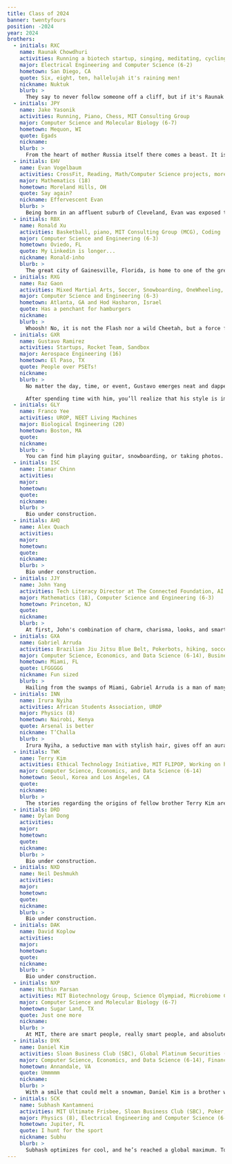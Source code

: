 ```yaml
---
title: Class of 2024
banner: twentyfours
position: -2024
year: 2024
brothers:
  - initials: RXC
    name: Raunak Chowdhuri
    activities: Running a biotech startup, singing, meditating, cycling, philosophy
    major: Electrical Engineering and Computer Science (6-2)
    hometown: San Diego, CA
    quote: Six, eight, ten, hallelujah it's raining men!
    nickname: Nuktuk
    blurb: >
      They say to never follow someone off a cliff, but if it's Raunak going, it's probably the right way given his unwavering moral compass. Said compass keeps him modest, but his work speaks for itself. At one point he got so tired of job offers, he decided to start his own company. This comes on top of his many other pursuits in singing, cycling, philosophy, and research. You might wonder how Raunak gets so much done during the day, but he's got plenty of time, for he codes flawlessly in his sleep. Conveniently, he doesn't need much actual rest because he's living the dream. Raunak is the kind of person that immediately makes you feel like family, and we're so proud to have him as part of ours.
  - initials: JPY
    name: Jake Yasonik
    activities: Running, Piano, Chess, MIT Consulting Group
    major: Computer Science and Molecular Biology (6-7)
    hometown: Mequon, WI
    quote: Egads
    nickname:
    blurb: >
      From the heart of mother Russia itself there comes a beast. It is not an avalanche, but as white as the snow that makes one up. Comrades, see now what has arrived: Jake P Yasonik! Killer of kilometers, pillager of pianos, ravager of rooks, and a born computational biologist, Jake is always down to have a BLAST. An academic powerhouse, when he’s not in the lab you can find him case-prepping at MCG. Yet despite his many successes, anyone who gets to know Jake will see that his is one of the humble, kind brothers anyone could ask for. One of the few brothers who has managed to avoid the siren’s song of SWE and Sloan, Jake has plans to actually improve the human condition through biotechnology and drug discovery. Having already secured a Big Pharma™ internship as a Freshman, we can be sure it won’t be long before his biotech inventions capture market share just as effectively as he captured all our hearts here at PKT.
  - initials: EHV
    name: Evan Vogelbaum
    activities: CrossFit, Reading, Math/Computer Science projects, more CrossFit, trying new foods, Sloan Business Club (SBC)
    major: Mathematics (18)
    hometown: Moreland Hills, OH
    quote: Say again?
    nickname: Effervescent Evan
    blurb: >
      Being born in an affluent suburb of Cleveland, Evan was exposed to finance at an early age. However, he decided to enjoy his childhood instead of delving into the dark arts. Attending the prestigious Exeter academy for secondary school, he took leaps and bounds in his academics. Unfortunately for the curriculum specialists at Exeter, Evan conquered their designed curricula with ease. Not sated, he decided to accept an offer to RSI. There, he built mathematical models to make drug recommendations that is now the backbone of Pfizer’s machine learning research department. The thing is, research was beginning to bore Evan. It was too solitary, whist he was a man of incredible social aptitude. It was at this point Mr. Vogelbaum decided to pivot back to his humble beginnings, taking an interest in investment. Being hired as head of quantitative research without an interview, he had found his calling – creating liquidity in the market via effective market making. Oh, and he also likes CrossFit.
  - initials: RBX
    name: Ronald Xu
    activities: Basketball, piano, MIT Consulting Group (MCG), Coding
    major: Computer Science and Engineering (6-3)
    hometown: Oviedo, FL
    quote: My Linkedin is longer...
    nickname: Ronald-inho
    blurb: >
      The great city of Gainesville, Florida, is home to one of the greatest minds of our generation. The dexterous Ronald enjoys the inferior sport of Basketball. He is an avid fan of using his fingers, so he either codes or plays the piano most of the time. Sir Ronald also enjoys contributing to society, mainly through the Eagle scouts. He participated in many community service projects such as building gardens, scouting for food, and more. Despite his young age, his Linkedin is full of programming positions. If you wish to explore the depths of his Linkedin, at least two endorsements are expected.
  - initials: RXG
    name: Raz Gaon
    activities: Mixed Martial Arts, Soccer, Snowboarding, OneWheeling, FIFA
    major: Computer Science and Engineering (6-3)
    hometown: Atlanta, GA and Hod Hasharon, Israel
    quote: Has a penchant for hamburgers
    nickname:
    blurb: >
      Whoosh! No, it is not the Flash nor a wild Cheetah, but a force far more majestic and deserving of a comic book: Brother Raz Gaon atop of his Onewheel zooming through the streets of Boston and Cambridge. Although a master of Mixed Martial Arts, black belt holder, and ex-military commander, his unfaltering discipline make his lightning-fast jab the least deadly thing about him. It is his striking good looks and charming personality that will have you, your girlfriend, your mom, and your girlfriend’s mom falling to the ground. A walking thesaurus, speaking to Raz for 5 minutes will expand your lexicon more than any CI-H would. It is impossible to have an uninteresting conversation with Raz, as is sharing a non-scrumptious meal.
  - initials: GXR
    name: Gustavo Ramirez
    activities: Startups, Rocket Team, Sandbox
    major: Aerospace Engineering (16)
    hometown: El Paso, TX
    quote: People over PSETs!
    nickname:
    blurb: >
      No matter the day, time, or event, Gustavo emerges neat and dapper. A silver watch. Gold necklace. And always, a button-up shirt.

      After spending time with him, you’ll realize that his style is impeccable and unwavering. His ambitions are just as sharp. Gustavo is driven by impact. Outside of classes, you will find him working on revolutionary sandbox and startup projects. You’ll see him build rockets or solve problems like excess space debris. Academics aren’t everything though. There’s never shortage of adrenaline or excitement. Stick around, and you’re guaranteed to witness him wave his hands through the sun roof of a speeding car while blasting Pursuit of Happiness by Kid Cudi. Or you’ll find him ski diving and parasailing. You’ll see spontaneous trips to Hawaii and NYC. Basically, there’s a fine line between work and fun, which Gustavo’s famous catchphrase captures beautifully… “People over PSETs!” 
  - initials: GLY
    name: Franco Yee
    activities: UROP, NEET Living Machines
    major: Biological Engineering (20)
    hometown: Boston, MA
    quote:
    nickname:
    blurb: >
      You can find him playing guitar, snowboarding, or taking photos. Or maybe, he’s standing there with skittles or a Red Bull in-hand. Franco Yee is a PKT '24 majoring in Biological Engineering. He is a Boston native who’s lived across the Charles River his entire life. His mission: travel. Everywhere! The past summer, Franco hit the Hawaiian Islands, LA, San Francisco, Yosemite, Vegas, and Nashville while working virtually. Next on the list: travel or maybe work overseas. He joined MIT to delve into biotech. Growing up with allergies inspired him to develop treatments… maybe even a cure.
  - initials: ISC
    name: Itamar Chinn
    activities:
    major:
    hometown:
    quote:
    nickname:
    blurb: >
      Bio under construction.
  - initials: AHQ
    name: Alex Quach
    activities:
    major:
    hometown:
    quote:
    nickname:
    blurb: >
      Bio under construction.
  - initials: JJY
    name: John Yang
    activities: Tech Literacy Director at The Connected Foundation, AI Research intern at Genuity Science, UROP at MIT Center for Brains, Minds, and Machines
    major: Mathematics (18), Computer Science and Engineering (6-3)
    hometown: Princeton, NJ
    quote:
    nickname:
    blurb: >
      At first, John's combination of charm, charisma, looks, and smarts may be hard to believe. Not only is John a man dedicated to his copious academic interests, such as ML, statistical interference, and biotechnology, but he is also extremely devoted to being the world's greatest C tier chess player, hiking, and Olivia Rodrigo. At night, John works on expanding his vast cultural knowledge through reading and TV shows, with The Boys, Attack on Titan, and 30 Rock being amongst his favorites. Regardless of whether you may find him putting in countless hours into his research, or exploring the vast, barren lands of Iceland, John is someone you can count on to always be there for you.
  - initials: GXA
    name: Gabriel Arruda
    activities: Brazilian Jiu Jitsu Blue Belt, Pokerbots, hiking, soccer, videogame enjoyer, MMA enthusiast
    major: Computer Science, Economics, and Data Science (6-14), Business Analytics (15-2)
    hometown: Miami, FL
    quote: LFGGGGG
    nickname: Fun sized
    blurb: >
      Hailing from the swamps of Miami, Gabriel Arruda is a man of many talents. Our beloved short king is an excellent cook, an acute businessman, and despite his stature, a man who can easily overwhelm you with a single leg takedown, leaving you violated like McGregor at UFC 229. As expected of someone whose blood is that of the greatest footballing nation, he is an avid soccer enthusiast (which is why it is strange that he would elect to support Tottenham), and he has spent more hours mastering rainbow flicks on FIFA than he has studying. Nonetheless, Gabe is an excellent student, a funny companion, and a steadfast brother.
  - initials: INN
    name: Irura Nyiha
    activities: African Students Association, UROP
    major: Physics (8)
    hometown: Nairobi, Kenya
    quote: Arsenal is better
    nickname: T’Challa
    blurb: >
      Irura Nyiha, a seductive man with stylish hair, gives off an aura of superiority and sophistication. However, as soon as you approach him, his warm and contagious smiles will melt the first impression away, along with any barriers between you and the man. It will not be long before you realize you are smiling with him. The man of Kenya, aka T’Challa, has realized at an early age that Africa is too small of a world for him to express his intelligence and talents. Soon after intellectually conquering his homeland of Africa, he took over the world. Too bored of the world, he now is looking beyond this planet, preparing to conquer the universe, secretly hiding his identity as a Physics student interested in Astronomy and Astrophysics. You will often see him walking around Boston by himself, imaging the near future of conquering the universe and looking for an opportunity to communicate with the aliens. In his free time with normal humans, you can catch him watching Game of Thrones and hydrating himself with seltzers after an intense game of football. You know he is a true Arsenal fan when he calls their sport “football.”
  - initials: TWK
    name: Terry Kim
    activities: Ethical Technology Initiative, MIT FLIPOP, Working on his education startup, MIT Age Lab, Golf/Soccer/Outdoorsing
    major: Computer Science, Economics, and Data Science (6-14)
    hometown: Seoul, Korea and Los Angeles, CA
    quote:
    nickname:
    blurb: >
      The stories regarding the origins of fellow brother Terry Kim are varied and intriguing. Consensus in upper academic circles now agree that Terry had humble beginnings, born in the 4th of 5th centuries to a family which placed uncompromising emphasis on his education and character. By his 20s, he had become a a Grand Master among the Hwarang (or the Flowering Knights) on the Korean Peninsula. With an unwavering moral compass, Terry sought to make his domain a better and just place. Through his influence, Korea and the surrounding areas became a land of prosperity, education, and happiness. In his free time, Terry created a sport that we now call golf, propelling small, circular rocks through the air in precise, elegant strokes. What comes next in his story is unclear. Some say he went into a deep state of meditation to understand human pain and suffering. Others say a botched golf putt forced Terry to go into hiding out of embarrassment. A final theory proposes he retreated into his study, devising a plan to guarantee every child who lived in his kingdom an upbringing equal to his. Centuries passed and finally, Terry reemerged, finding a new home with PKT and brothers who shared his mission for fairness and justice. We as a brotherhood are honored to have such a legendary figure amongst our ranks.
  - initials: DRD
    name: Dylan Dong
    activities:
    major:
    hometown:
    quote:
    nickname:
    blurb: >
      Bio under construction.
  - initials: NXD
    name: Neil Deshmukh
    activities:
    major:
    hometown:
    quote:
    nickname:
    blurb: >
      Bio under construction.
  - initials: DAK
    name: David Koplow
    activities:
    major:
    hometown:
    quote:
    nickname:
    blurb: >
      Bio under construction.
  - initials: NXP
    name: Nithin Parsan
    activities: MIT Biotechnology Group, Science Olympiad, Microbiome Club, MIT StartLabs
    major: Computer Science and Molecular Biology (6-7)
    hometown: Sugar Land, TX
    quote: Just one more
    nickname:
    blurb: >
      At MIT, there are smart people, really smart people, and absolutely smart people. Well, Nithin cannot be classified as any of those because he is an ABSOLUTE ULTRA SUPER LEGENDARY GENIUS. In high school, Nithin focused on conducting research and participating in the Olympiad in the biology field. Coming into MIT, Nithin also discovered his passion for entrepreneurship. He is a co-founder, and yes a freaking CO-FOUNDER, of Van Heron Labs. But set aside all these amazing attributes; seeing Nithin has presented everyone with a surprise—his height. Everyone at PKT thought Nithin was shorter than he is based on how he appeared on Zoom, but boom, he is taller than whatever you could imagine. The most important trait of Nithin, however, is his friendliness. His charming personality with his great jokes brings smiles to everyone at PKT. He is THE GUY you want to be friends with.
  - initials: DYK
    name: Daniel Kim
    activities: Sloan Business Club (SBC), Global Platinum Securities (GPS), MIT StartLabs, UROP, Soccer
    major: Computer Science, Economics, and Data Science (6-14), Finance (15-3)
    hometown: Annandale, VA
    quote: Ummmmm
    nickname:
    blurb: >
      With a smile that could melt a snowman, Daniel Kim is a brother who can touch your heart and your mind. He’s a soccer playing, Sloan enrolled charisma machine who is instantly loved by everyone he meets. Born in Seoul in 2001, Daniel quickly realized that the small nation of South Korea would be too easy to dominate, and instead chose to move stateside to Virginia in 2015. As internationals often do, Daniel lapped the field in soccer skill while playing varsity in high school, and showcased his academic prowess by building FTC winning robots too. At MIT he studies mostly at the Sloan school of business to gain mastery over the complexities of financial markets, but opposed to the standard goal of wanting to make a ton of money and then move to Cancun, Daniel’s goal is to use his knowledge to make the maximum number of people in this world happy.  Daniel’s capacity for empathy is almost unmatched, and his love for his fellow man is what makes Daniel a cornerstone of our PKT brotherhood.
  - initials: SCK
    name: Subhash Kantamneni
    activities: MIT Ultimate Frisbee, Sloan Business Club (SBC), Poker, Basketball, Reading
    major: Physics (8), Electrical Engineering and Computer Science (6-2)
    hometown: Jupiter, FL
    quote: I hunt for the sport
    nickname: Subhu
    blurb: >
      Subhash optimizes for cool, and he’s reached a global maximum. To his own frustration, he is fascinated with abstract physics and intangible interstellar events. Yet, the man is on a mission, a space mission that is. He is destined to make an impact in bringing our civilization to Mars and beyond. He doesn’t have his head in the clouds (or stars), though, Subhi is one of the most down to earth people you’ll meet. I guess after reading and introspecting over hundreds of memoirs, Subhash has learned how to live. The man thinks so much he could be a Rodin sculpture (his chiseled features don’t hurt either). He has an uncanny memory for people—picking up conversations weeks or months later without forgetting the details (one of his many skills as a master conversationalist). This happens for a reason—his heart of gold. Subhash genuinely cares about the people he meets and talks to. We are beyond lucky to have him in our brotherhood and family.
---
```

